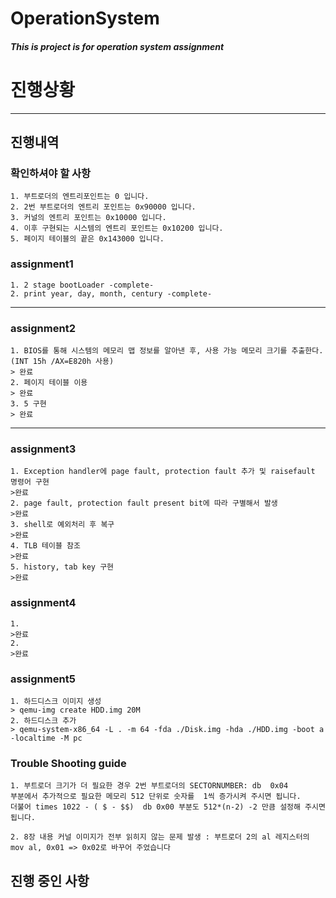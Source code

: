 OperationSystem
===========

##### This is project is for operation system assignment

# 진행상황
-------
## 진행내역

### 확인하셔야 할 사항
```
1. 부트로더의 엔트리포인트는 0 입니다.
2. 2번 부트로더의 엔트리 포인트는 0x90000 입니다.
3. 커널의 엔트리 포인트는 0x10000 입니다.
4. 이후 구현되는 시스템의 엔트리 포인트는 0x10200 입니다.
5. 페이지 테이블의 끝은 0x143000 입니다.
```

### assignment1
```
1. 2 stage bootLoader -complete-
2. print year, day, month, century -complete-
```
---------------------

### assignment2
```
1. BIOS를 통해 시스템의 메모리 맵 정보를 알아낸 후, 사용 가능 메모리 크기를 추출한다. (INT 15h /AX=E820h 사용)
> 완료
2. 페이지 테이블 이용 
> 완료
3. 5 구현
> 완료
```
------------------

### assignment3 
```
1. Exception handler에 page fault, protection fault 추가 및 raisefault 명령어 구현
>완료
2. page fault, protection fault present bit에 따라 구별해서 발생
>완료
3. shell로 예외처리 후 복구
>완료
4. TLB 테이블 참조
>완료
5. history, tab key 구현
>완료
```

### assignment4
```
1.
>완료
2.
>완료
```

### assignment5

```
1. 하드디스크 이미지 생성
> qemu-img create HDD.img 20M
2. 하드디스크 추가
> qemu-system-x86_64 -L . -m 64 -fda ./Disk.img -hda ./HDD.img -boot a -localtime -M pc
```

### Trouble Shooting guide 
```
1. 부트로더 크기가 더 필요한 경우 2번 부트로더의 SECTORNUMBER:	db	0x04 
부분에서 추가적으로 필요한 메모리 512 단위로 숫자를  1씩 증가시켜 주시면 됩니다.
더불어 times 1022 - ( $ - $$)	db 0x00 부분도 512*(n-2) -2 만큼 설정해 주시면 됩니다.

2. 8장 내용 커널 이미지가 전부 읽히지 않는 문제 발생 : 부트로더 2의 al 레지스터의 mov al, 0x01 => 0x02로 바꾸어 주었습니다

```
## 진행 중인 사항

